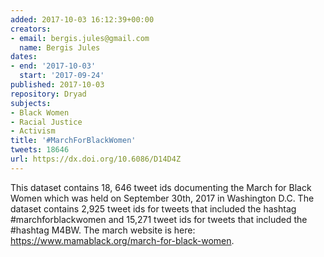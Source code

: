```yaml
---
added: 2017-10-03 16:12:39+00:00
creators:
- email: bergis.jules@gmail.com
  name: Bergis Jules
dates:
- end: '2017-10-03'
  start: '2017-09-24'
published: 2017-10-03
repository: Dryad
subjects:
- Black Women
- Racial Justice
- Activism
title: '#MarchForBlackWomen'
tweets: 18646
url: https://dx.doi.org/10.6086/D14D4Z
---
```


This dataset contains 18, 646 tweet ids documenting the March for Black Women which was held on September 30th, 2017 in Washington D.C. The dataset contains 2,925 tweet ids for tweets that included the hashtag #marchforblackwomen and 15,271 tweet ids for tweets that included the #hashtag M4BW. The march website is here: https://www.mamablack.org/march-for-black-women.
